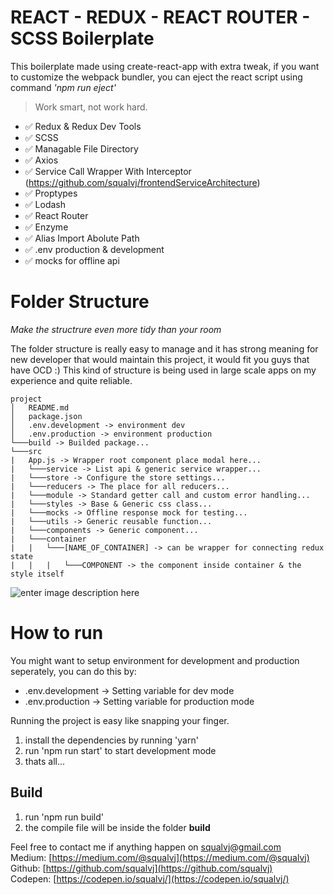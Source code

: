 
# REACT - REDUX - REACT ROUTER - SCSS Boilerplate
This boilerplate made using create-react-app with extra tweak, if you want to customize the webpack bundler, you can eject the react script using command *'npm run eject'*

> Work smart, not work hard.

 - ✅ Redux & Redux Dev Tools
 - ✅ SCSS
 - ✅ Managable File Directory
 - ✅ Axios
 - ✅ Service Call Wrapper With Interceptor (https://github.com/squalvj/frontendServiceArchitecture)
 - ✅ Proptypes
 - ✅ Lodash
 - ✅ React Router
 - ✅ Enzyme
 - ✅ Alias Import Abolute Path
 - ✅ .env production & development
 - ✅ mocks for offline api

# Folder Structure
*Make the structrure even more tidy than your room*

The folder structure is really easy to manage and it has strong meaning for new developer that would maintain this project, it would fit you guys that have OCD :)
This kind of structure is being used in large scale apps on my experience and quite reliable.
```
project
│   README.md
│   package.json
│   .env.development -> environment dev
│   .env.production -> environment production
└───build -> Builded package...
└───src
|	App.js -> Wrapper root component place modal here...
|	└───service -> List api & generic service wrapper...
|	└───store -> Configure the store settings...
|	└───reducers -> The place for all reducers...
|	└───module -> Standard getter call and custom error handling...
|	└───styles -> Base & Generic css class...
|	└───mocks -> Offline response mock for testing...
|	└───utils -> Generic reusable function...
|	└───components -> Generic component...
|	└───container
|	|	└───[NAME_OF_CONTAINER] -> can be wrapper for connecting redux state
|	|	|	└───COMPONENT -> the component inside container & the style itself
```

![enter image description here](https://i.kym-cdn.com/photos/images/newsfeed/001/206/382/b7a.gif)



# How to run
You might want to setup environment for development and production seperately, you can do this by:
- .env.development -> Setting variable for dev mode
- .env.production -> Setting variable for production mode

Running the project is easy like snapping your finger.

 1. install the dependencies by running 'yarn'
 2. run 'npm run start' to start development mode
 3. thats all...

## Build

 1. run 'npm run build'
 2. the compile file will be inside the folder **build**


Feel free to contact me if anything happen on squalvj@gmail.com
<br />
Medium: [https://medium.com/@squalvj](https://medium.com/@squalvj)
<br />
Github: [https://github.com/squalvj](https://github.com/squalvj)
<br />
Codepen: [https://codepen.io/squalvj/](https://codepen.io/squalvj/)